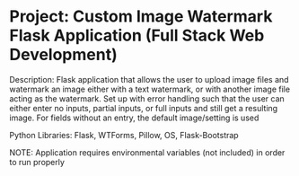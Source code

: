 # Project: Custom Image Watermark Flask Application (Full Stack Web Development)

Description: Flask application that allows the user to upload image files and watermark an image either with a text watermark, or with another image file acting as the watermark. Set up with error handling such that the user can either enter no inputs, partial inputs, or full inputs and still get a resulting image. For fields without an entry, the default image/setting is used

Python Libraries: Flask, WTForms, Pillow, OS, Flask-Bootstrap

NOTE: Application requires environmental variables (not included) in order to run properly
